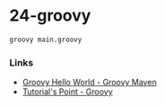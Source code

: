 # 24-groovy

```bash
groovy main.groovy
```

### Links

- [Groovy Hello World - Groovy Maven](https://groovy.code-maven.com/groovy-hello-world)
- [Tutorial's Point - Groovy](https://www.tutorialspoint.com/groovy/index.htm)
